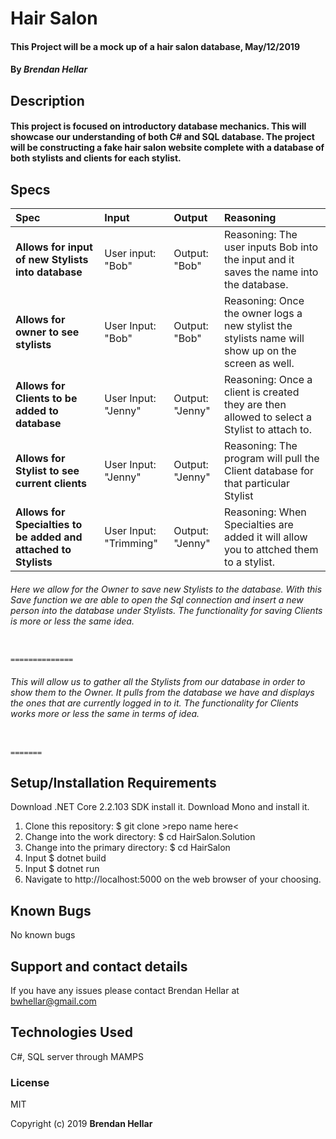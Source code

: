 # Hair Salon
#### This Project will be a mock up of a hair salon database, May/12/2019


#### By _**Brendan Hellar**_

## Description


#### This project is focused on introductory database mechanics.  This will showcase our understanding of both C# and SQL database.  The project will be constructing a fake hair salon website complete with a database of both stylists and clients for each stylist.

## Specs
| Spec | Input | Output | Reasoning |
| :-------------     | :------------- | :------------- | :----------- |
| **Allows for input of new Stylists into database** | User input: "Bob" | Output: "Bob" | Reasoning: The user inputs Bob into the input and it saves the name into the database. |
| **Allows for owner to see stylists** | User Input: "Bob" | Output: "Bob" | Reasoning: Once the owner logs a new stylist the stylists name will show up on the screen as well. |
| **Allows for Clients to be added to database** | User Input: "Jenny" | Output: "Jenny" | Reasoning: Once a client is created they are then allowed to select a Stylist to attach to. |
| **Allows for Stylist to see current clients** | User Input: "Jenny" | Output: "Jenny" | Reasoning: The program will pull the Client database for that particular Stylist |
| **Allows for Specialties to be added and attached to Stylists** | User Input: "Trimming" | Output: "Jenny" | Reasoning: When Specialties are added it will allow you to attched them to a stylist. |

###### Here we allow for the Owner to save new Stylists to the database.  With this Save function we are able to open the Sql connection and insert a new person into the database under Stylists.  The functionality for saving Clients is more or less the same idea.
```

==============
 ```

 ###### This will allow us to gather all the Stylists from our database in order to show them to the Owner.  It pulls from the database we have and displays the ones that are currently logged in to it.  The functionality for Clients works more or less the same in terms of idea.

 ```
 
=======
```
## Setup/Installation Requirements

Download .NET Core 2.2.103 SDK install it. Download Mono and install it.

1. Clone this repository: $ git clone >repo name here<
2. Change into the work directory: $ cd HairSalon.Solution
3. Change into the primary directory: $ cd HairSalon
4. Input $ dotnet build
5. Input $ dotnet run
6. Navigate to http://localhost:5000 on the web browser of your choosing.


## Known Bugs

No known bugs

## Support and contact details

If you have any issues please contact Brendan Hellar at bwhellar@gmail.com

## Technologies Used

C#, SQL server through MAMPS

### License

MIT

Copyright (c) 2019 **Brendan Hellar**
